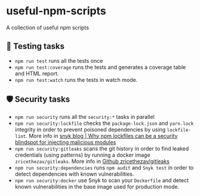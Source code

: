 # useful-npm-scripts
A collection of useful npm scripts

## 🧪  Testing tasks

- `npm run test` runs all the tests once
- `npm run test:coverage` runs the tests and generates a coverage table and HTML report.
- `npm run test:watch` runs the tests in watch mode.

## :shield: Security tasks

- `npm run security` runs all the `security:*` tasks in parallel
- `npm run security:lockfile` checks the `package-lock.json` and `yarn.lock` integrity in order to prevent poisoned dependencies by using `lockfile-lint`. More info in [snyk blog | Why npm lockfiles can be a security blindspot for injecting malicious modules](https://snyk.io/blog/why-npm-lockfiles-can-be-a-security-blindspot-for-injecting-malicious-modules/)
- `npm run security:gitleaks` scans the git history in order to find leaked credentials (using patterns) by running a docker image `zricethezav/gitleaks`. More info in [Github zricethezav/gitleaks](https://github.com/zricethezav/gitleaks)
- `npm run security:dependencies` runs `npm audit` and `Snyk test` in order to detect dependencies with known vulnerabilities.
- `npm run security:docker` use Snyk to scan your `Dockerfile` and detect known vulnerabilities in the base image used for production mode.
